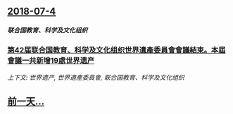 ## [2018-07-4](/zh/news/2018/07/4/index.md)

##### 联合国教育、科学及文化组织
### [第42届联合国教育、科学及文化组织世界遺產委員會會議結束。本屆會議一共新增19處世界遗产 ](/zh/news/2018/07/4/第42届联合国教育-科学及文化组织世界遺產委員會會議結束-本屆會議一共新增19處世界遗产.md)
_上下文: 世界遗产, 世界遺產委員會, 联合国教育、科学及文化组织_

## [前一天...](/zh/news/2018/07/3/index.md)

